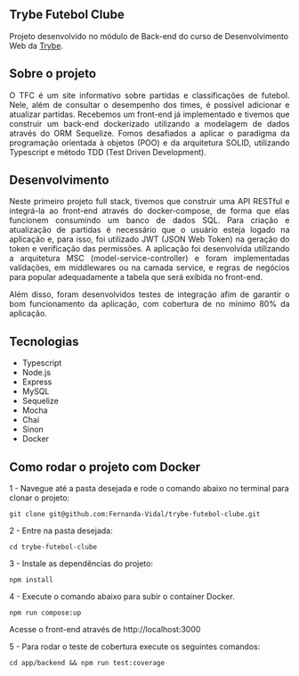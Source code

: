 ## Trybe Futebol Clube

Projeto desenvolvido no módulo de Back-end do curso de Desenvolvimento Web da [Trybe](https://www.betrybe.com/).

## Sobre o projeto

<div align="justify">
O TFC é um site informativo sobre partidas e classificações de futebol. Nele, além de consultar o desempenho dos times, é possível adicionar e atualizar partidas. Recebemos um front-end já implementado e tivemos que construir um back-end dockerizado utilizando a modelagem de dados através do ORM Sequelize. Fomos desafiados a aplicar o paradigma da programação orientada à objetos (POO) e da arquitetura SOLID, utilizando Typescript e método TDD (Test Driven Development).
</div>

## Desenvolvimento

<div align="justify">
Neste primeiro projeto full stack, tivemos que construir uma API RESTful e integrá-la ao front-end através do docker-compose, de forma que elas funcionem consumindo um banco de dados SQL. Para criação e atualização de partidas é necessário que o usuário esteja logado na aplicação e, para isso, foi utilizado JWT (JSON Web Token) na geração do token e verificação das permissões. A aplicação foi desenvolvida utilizando a arquitetura MSC (model-service-controller) e foram implementadas validações, em middlewares ou na camada service, e regras de negócios para popular adequadamente a tabela que será exibida no front-end.

Além disso, foram desenvolvidos testes de integração afim de garantir o bom funcionamento da aplicação, com cobertura de no mínimo 80% da aplicação.
</div>

## Tecnologias

* Typescript
* Node.js
* Express
* MySQL
* Sequelize
* Mocha
* Chai
* Sinon
* Docker

## Como rodar o projeto com Docker

1 - Navegue até a pasta desejada e rode o comando abaixo no terminal para clonar o projeto:

`git clone git@github.com:Fernanda-Vidal/trybe-futebol-clube.git`

2 - Entre na pasta desejada:

`cd trybe-futebol-clube`

3 - Instale as dependências do projeto:

`npm install`

4 - Execute o comando abaixo para subir o container Docker.

`npm run compose:up`

Acesse o front-end através de http://localhost:3000

5 - Para rodar o teste de cobertura execute os seguintes comandos:

`cd app/backend && npm run test:coverage`

